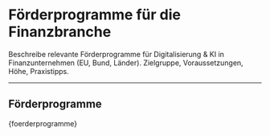 <!-- foerderprogramme.md -->
# Förderprogramme für die Finanzbranche

Beschreibe relevante Förderprogramme für Digitalisierung & KI in Finanzunternehmen (EU, Bund, Länder). Zielgruppe, Voraussetzungen, Höhe, Praxistipps.

---

## Förderprogramme

{foerderprogramme}
